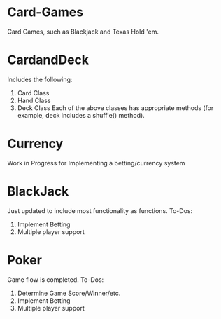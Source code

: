 # Card-Games
Card Games, such as Blackjack and Texas Hold 'em.

# CardandDeck
Includes the following:
  1. Card Class
  2. Hand Class
  3. Deck Class
Each of the above classes has appropriate methods (for example, deck includes a shuffle() method).

# Currency
Work in Progress for Implementing a betting/currency system

# BlackJack
Just updated to include most functionality as functions.
To-Dos:
  1. Implement Betting
  2. Multiple player support

# Poker
Game flow is completed.
To-Dos:
  1. Determine Game Score/Winner/etc.
  2. Implement Betting
  3. Multiple player support